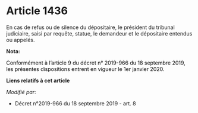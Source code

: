 # Article 1436

En cas de refus ou de silence du dépositaire, le président du tribunal judiciaire, saisi par requête, statue, le demandeur et
le dépositaire entendus ou appelés.

**Nota:**

<font color="black">Conformément à l’article 9 du décret n° 2019-966 du 18 septembre 2019, les présentes dispositions entrent
en vigueur le 1er janvier 2020.</font>

**Liens relatifs à cet article**

_Modifié par_:

  - Décret n°2019-966 du 18 septembre 2019 - art. 8
